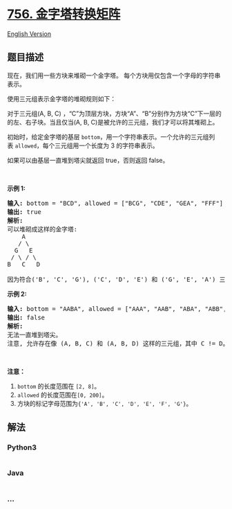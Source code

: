 # [756. 金字塔转换矩阵](https://leetcode-cn.com/problems/pyramid-transition-matrix)

[English Version](/solution/0700-0799/0756.Pyramid%20Transition%20Matrix/README_EN.md)

## 题目描述
<!-- 这里写题目描述 -->
<p>现在，我们用一些方块来堆砌一个金字塔。 每个方块用仅包含一个字母的字符串表示。</p>

<p>使用三元组表示金字塔的堆砌规则如下：</p>

<p>对于三元组(A, B, C) ，&ldquo;C&rdquo;为顶层方块，方块&ldquo;A&rdquo;、&ldquo;B&rdquo;分别作为方块&ldquo;C&rdquo;下一层的的左、右子块。当且仅当(A, B, C)是被允许的三元组，我们才可以将其堆砌上。</p>

<p>初始时，给定金字塔的基层&nbsp;<code>bottom</code>，用一个字符串表示。一个允许的三元组列表&nbsp;<code>allowed</code>，每个三元组用一个长度为 3 的字符串表示。</p>

<p>如果可以由基层一直堆到塔尖就返回 true，否则返回 false。</p>

<p>&nbsp;</p>

<p><strong>示例 1:</strong></p>

<pre><strong>输入:</strong> bottom = &quot;BCD&quot;, allowed = [&quot;BCG&quot;, &quot;CDE&quot;, &quot;GEA&quot;, &quot;FFF&quot;]
<strong>输出:</strong> true
<strong>解析:</strong>
可以堆砌成这样的金字塔:
    A
   / \
  G   E
 / \ / \
B   C   D

因为符合(&#39;B&#39;, &#39;C&#39;, &#39;G&#39;), (&#39;C&#39;, &#39;D&#39;, &#39;E&#39;) 和 (&#39;G&#39;, &#39;E&#39;, &#39;A&#39;) 三种规则。
</pre>

<p><strong>示例 2:</strong></p>

<pre><strong>输入:</strong> bottom = &quot;AABA&quot;, allowed = [&quot;AAA&quot;, &quot;AAB&quot;, &quot;ABA&quot;, &quot;ABB&quot;, &quot;BAC&quot;]
<strong>输出:</strong> false
<strong>解析:</strong>
无法一直堆到塔尖。
注意, 允许存在像 (A, B, C) 和 (A, B, D) 这样的三元组，其中 C != D。
</pre>

<p>&nbsp;</p>

<p><strong>注意：</strong></p>

<ol>
	<li><code>bottom</code> 的长度范围在&nbsp;<code>[2, 8]</code>。</li>
	<li><code>allowed</code> 的长度范围在<code>[0, 200]</code>。</li>
	<li>方块的标记字母范围为<code>{&#39;A&#39;, &#39;B&#39;, &#39;C&#39;, &#39;D&#39;, &#39;E&#39;, &#39;F&#39;, &#39;G&#39;}</code>。</li>
</ol>



## 解法
<!-- 这里可写通用的实现逻辑 -->


<!-- tabs:start -->

### **Python3**
<!-- 这里可写当前语言的特殊实现逻辑 -->

```python

```

### **Java**
<!-- 这里可写当前语言的特殊实现逻辑 -->

```java

```

### **...**
```

```

<!-- tabs:end -->